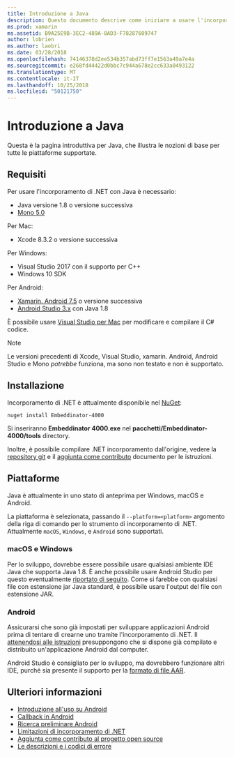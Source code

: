 ```yaml
---
title: Introduzione a Java
description: Questo documento descrive come iniziare a usare l'incorporamento di .NET con Java. Illustra i requisiti di sistema, installazione e le piattaforme supportate.
ms.prod: xamarin
ms.assetid: B9A25E9B-3EC2-489A-8AD3-F78287609747
author: lobrien
ms.author: laobri
ms.date: 03/28/2018
ms.openlocfilehash: 74146378d2ee534b357abd73ff7e1563a49a7e4a
ms.sourcegitcommit: e268fd44422d0bbc7c944a678e2cc633a0493122
ms.translationtype: MT
ms.contentlocale: it-IT
ms.lasthandoff: 10/25/2018
ms.locfileid: "50121750"
---
```

# <a name="getting-started-with-java"></a>Introduzione a Java

Questa è la pagina introduttiva per Java, che illustra le nozioni di base per tutte le piattaforme supportate.

## <a name="requirements"></a>Requisiti

Per usare l'incorporamento di .NET con Java è necessario:

* Java versione 1.8 o versione successiva
* [Mono 5.0](http://www.mono-project.com/download/)

Per Mac:

* Xcode 8.3.2 o versione successiva

Per Windows:

* Visual Studio 2017 con il supporto per C++
* Windows 10 SDK

Per Android:

* [Xamarin. Android 7.5](https://visualstudio.microsoft.com/xamarin/) o versione successiva
* [Android Studio 3.x](https://developer.android.com/studio/index.html) con Java 1.8

È possibile usare [Visual Studio per Mac](https://visualstudio.microsoft.com/vs/mac/) per modificare e compilare il C# codice.

> [!NOTE]
> Le versioni precedenti di Xcode, Visual Studio, xamarin. Android, Android Studio e Mono _potrebbe_ funziona, ma sono non testato e non è supportato.

## <a name="installation"></a>Installazione

Incorporamento di .NET è attualmente disponibile nel [NuGet](https://www.nuget.org/packages/Embeddinator-4000/):

```shell
nuget install Embeddinator-4000
```

Si inseriranno **Embeddinator 4000.exe** nel **pacchetti/Embeddinator-4000/tools** directory.

Inoltre, è possibile compilare .NET incorporamento dall'origine, vedere la [repository git](https://github.com/mono/Embeddinator-4000/) e il [aggiunta come contributo](https://github.com/mono/Embeddinator-4000/blob/master/Contributing.md) documento per le istruzioni.

## <a name="platforms"></a>Piattaforme

Java è attualmente in uno stato di anteprima per Windows, macOS e Android.

La piattaforma è selezionata, passando il `--platform=<platform>` argomento della riga di comando per lo strumento di incorporamento di .NET. Attualmente `macOS`, `Windows`, e `Android` sono supportati.

### <a name="macos-and-windows"></a>macOS e Windows

Per lo sviluppo, dovrebbe essere possibile usare qualsiasi ambiente IDE Java che supporta Java 1.8. È anche possibile usare Android Studio per questo eventualmente [riportato di seguito](https://stackoverflow.com/questions/16626810/can-android-studio-be-used-to-run-standard-java-projects). Come si farebbe con qualsiasi file con estensione jar Java standard, è possibile usare l'output del file con estensione JAR.

### <a name="android"></a>Android

Assicurarsi che sono già impostati per sviluppare applicazioni Android prima di tentare di crearne uno tramite l'incorporamento di .NET. Il [attenendosi alle istruzioni](~/tools/dotnet-embedding/get-started/java/android.md) presuppongono che si dispone già compilato e distribuito un'applicazione Android dal computer.

Android Studio è consigliato per lo sviluppo, ma dovrebbero funzionare altri IDE, purché sia presente il supporto per la [formato di file AAR](https://developer.android.com/studio/projects/android-library.html).

## <a name="further-reading"></a>Ulteriori informazioni

* [Introduzione all'uso su Android](~/tools/dotnet-embedding/get-started/java/android.md)
* [Callback in Android](~/tools/dotnet-embedding/android/callbacks.md)
* [Ricerca preliminare Android](~/tools/dotnet-embedding/android/index.md)
* [Limitazioni di incorporamento di .NET](~/tools/dotnet-embedding/limitations.md)
* [Aggiunta come contributo al progetto open source](https://github.com/mono/Embeddinator-4000/blob/master/Contributing.md)
* [Le descrizioni e i codici di errore](~/tools/dotnet-embedding/errors.md)
